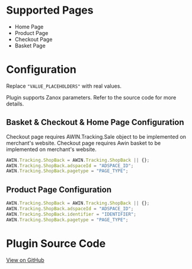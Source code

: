 
# Supported Pages

- Home Page
- Product Page
- Checkout Page
- Basket Page

# Configuration

Replace `"VALUE_PLACEHOLDERS"` with real values.

Plugin supports Zanox parameters. Refer to the source code for more
details.

## Basket & Checkout & Home Page Configuration

Checkout page requires AWIN.Tracking.Sale object to be implemented on
merchant's website. Checkout page requires Awin basket to be implemented
on merchant's website.

``` javascript
AWIN.Tracking.ShopBack = AWIN.Tracking.ShopBack || {};
AWIN.Tracking.ShopBack.adspaceId = "ADSPACE_ID";
AWIN.Tracking.ShopBack.pagetype = "PAGE_TYPE";
```



## Product Page Configuration

``` javascript
AWIN.Tracking.ShopBack = AWIN.Tracking.ShopBack || {};
AWIN.Tracking.ShopBack.adspaceId = "ADSPACE_ID";
AWIN.Tracking.ShopBack.identifier = "IDENTIFIER";
AWIN.Tracking.ShopBack.pagetype = "PAGE_TYPE";
```



# Plugin Source Code

[View on
GitHub](https://github.com/awin/awin-tracking/blob/master/web/thirdparty/shopBack.js)